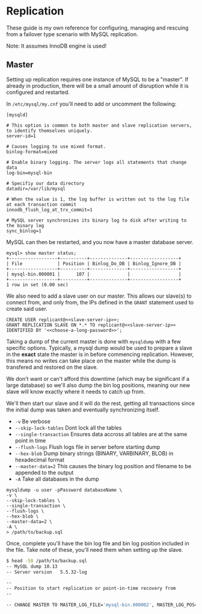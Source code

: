 # Replication

These guide is my own reference for configuring, managing and rescuing from a failover type scenario with MySQL replication.

Note: It assumes InnoDB engine is used!

## Master

Setting up replication requires one instance of MySQL to be a "master". If already in production, there will be a small amount of disruption while it is configured and restarted.

In `/etc/mysql/my.cnf` you'll need to add or uncomment the following:

```shell
[mysqld]

# This option is common to both master and slave replication servers, to identify themselves uniquely.
server-id=1

# Causes logging to use mixed format. 
binlog-format=mixed

# Enable binary logging. The server logs all statements that change data
log-bin=mysql-bin

# Specifiy our data directory
datadir=/var/lib/mysql

# When the value is 1, the log buffer is written out to the log file at each transaction commit
innodb_flush_log_at_trx_commit=1

# MySQL server synchronizes its binary log to disk after writing to the binary log
sync_binlog=1
```

MySQL can then be restarted, and you now have a master database server.

```
mysql> show master status;
+------------------+----------+--------------+------------------+
| File             | Position | Binlog_Do_DB | Binlog_Ignore_DB |
+------------------+----------+--------------+------------------+
| mysql-bin.000001 |      107 |              |                  |
+------------------+----------+--------------+------------------+
1 row in set (0.00 sec)
```

We also need to add a slave user on our master. This allows our slave(s) to connect from, and only from, the IPs defined in the `GRANT` statement used to create said user.

```
CREATE USER replicant@<<slave-server-ip>>;
GRANT REPLICATION SLAVE ON *.* TO replicant@<<slave-server-ip>> IDENTIFIED BY '<<choose-a-long-password>>';
```

Taking a dump of the current master is done with `mysqldump` with a few specific options. Typically, a mysql dump would be used to prepare a slave in the <b>exact</b> state the master is in before commencing replication. However, this means no writes can take place on the master while the dump is transfered and restored on the slave. 

We don't want or can't afford this downtime (which may be significant if a large database) so we'll also dump the bin log positions, meaning our new slave will know exactly where it needs to catch up from. 

We'll then start our slave and it will do the rest, getting all transactions since the initial dump was taken and eventually synchronizing itself. 

* `-v` Be verbose
* `--skip-lock-tables` Dont lock all the tables
* `--single-transaction` Ensures data accross all tables are at the same point in time
* `--flush-logs` Flush logs file in server before starting dump
* `--hex-blob` Dump binary strings (BINARY, VARBINARY, BLOB) in hexadecimal format
* `--master-data=2` This causes the binary log position and filename to be appended to the output
* `-A` Take all databases in the dump

```
mysqldump -u user -pPassword databaseName \
-v \
--skip-lock-tables \
--single-transaction \
--flush-logs \
--hex-blob \
--master-data=2 \
-A \
> /path/to/backup.sql
```

Once, complete you'll have the bin log file and bin log position included in the file. Take note of these, you'll need them when setting up the slave.

```bash
$ head -50 /path/to/backup.sql
-- MySQL dump 10.13
-- Server version	5.5.32-log

--
-- Position to start replication or point-in-time recovery from
--

-- CHANGE MASTER TO MASTER_LOG_FILE='mysql-bin.000002', MASTER_LOG_POS=107;

```